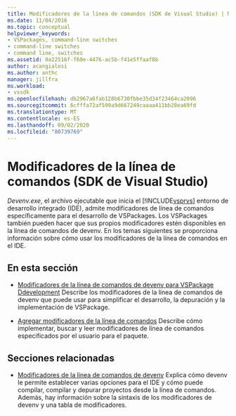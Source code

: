 ```yaml
---
title: Modificadores de la línea de comandos (SDK de Visual Studio) | Microsoft Docs
ms.date: 11/04/2016
ms.topic: conceptual
helpviewer_keywords:
- VSPackages, command-line switches
- command-line switches
- command line, switches
ms.assetid: 0a22516f-f60e-4476-ac5b-f41e5ffaaf8b
author: acangialosi
ms.author: anthc
manager: jillfra
ms.workload:
- vssdk
ms.openlocfilehash: db2967a6fab128b6730fbbe35d34f23464ca2096
ms.sourcegitcommit: 6cfffa72af599a9d667249caaaa411bb28ea69fd
ms.translationtype: MT
ms.contentlocale: es-ES
ms.lasthandoff: 09/02/2020
ms.locfileid: "80739769"
---
```

# <a name="command-line-switches-visual-studio-sdk"></a>Modificadores de la línea de comandos (SDK de Visual Studio)
*Devenv.exe*, el archivo ejecutable que inicia el [!INCLUDE[vsprvs](../code-quality/includes/vsprvs_md.md)] entorno de desarrollo integrado (IDE), admite modificadores de línea de comandos específicamente para el desarrollo de VSPackages. Los VSPackages también pueden hacer que sus propios modificadores estén disponibles en la línea de comandos de devenv. En los temas siguientes se proporciona información sobre cómo usar los modificadores de la línea de comandos en el IDE.

## <a name="in-this-section"></a>En esta sección
- [Modificadores de la línea de comandos de devenv para VSPackage Ddevelopment](../extensibility/devenv-command-line-switches-for-vspackage-development.md) Describe los modificadores de la línea de comandos de devenv que puede usar para simplificar el desarrollo, la depuración y la implementación de VSPackage.

- [Agregar modificadores de la línea de comandos](../extensibility/adding-command-line-switches.md) Describe cómo implementar, buscar y leer modificadores de línea de comandos especificados por el usuario para el paquete.

## <a name="related-sections"></a>Secciones relacionadas
- [Modificadores de la línea de comandos de devenv](../ide/reference/devenv-command-line-switches.md) Explica cómo devenv le permite establecer varias opciones para el IDE y cómo puede compilar, compilar y depurar proyectos desde la línea de comandos. Además, hay información sobre la sintaxis de los modificadores de devenv y una tabla de modificadores.

